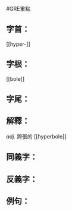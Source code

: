 #GRE重點 
## 字首：
[[hyper-]]

## 字根：
[[bole]]

## 字尾：


## 解釋：
*adj.*
誇張的
[[hyperbole]]

## 同義字：

## 反義字：

## 例句：

